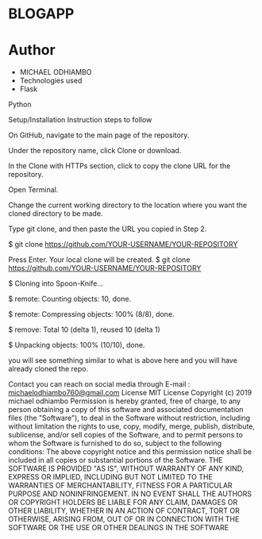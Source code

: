 # BLOGAPP

# Author
* MICHAEL ODHIAMBO
* Technologies used
* Flask

Python

Setup/Installation Instruction
steps to follow

On GitHub, navigate to the main page of the repository.

Under the repository name, click Clone or download.

In the Clone with HTTPs section, click to copy the clone URL for the repository.

Open Terminal.

Change the current working directory to the location where you want the cloned directory to be made.

Type git clone, and then paste the URL you copied in Step 2.

$ git clone https://github.com/YOUR-USERNAME/YOUR-REPOSITORY

Press Enter. Your local clone will be created. $ git clone https://github.com/YOUR-USERNAME/YOUR-REPOSITORY

$ Cloning into Spoon-Knife...

$ remote: Counting objects: 10, done.

$ remote: Compressing objects: 100% (8/8), done.

$ remove: Total 10 (delta 1), reused 10 (delta 1)

$ Unpacking objects: 100% (10/10), done.

you will see something similar to what is above here and you will have already cloned the repo.

Contact
you can reach on social media through
E-mail : michaelodhiambo760@gmail.com
License
MIT License Copyright (c) 2019 michael odhiambo Permission is hereby granted, free of charge, to any person obtaining a copy of this software and associated documentation files (the "Software"), to deal in the Software without restriction, including without limitation the rights to use, copy, modify, merge, publish, distribute, sublicense, and/or sell copies of the Software, and to permit persons to whom the Software is furnished to do so, subject to the following conditions: The above copyright notice and this permission notice shall be included in all copies or substantial portions of the Software.
THE SOFTWARE IS PROVIDED "AS IS", WITHOUT WARRANTY OF ANY KIND, EXPRESS OR IMPLIED, INCLUDING BUT NOT LIMITED TO THE WARRANTIES OF MERCHANTABILITY, FITNESS FOR A PARTICULAR PURPOSE AND NONINFRINGEMENT. IN NO EVENT SHALL THE AUTHORS OR COPYRIGHT HOLDERS BE LIABLE FOR ANY CLAIM, DAMAGES OR OTHER LIABILITY, WHETHER IN AN ACTION OF CONTRACT, TORT OR OTHERWISE, ARISING FROM, OUT OF OR IN CONNECTION WITH THE SOFTWARE OR THE USE OR OTHER DEALINGS IN THE SOFTWARE